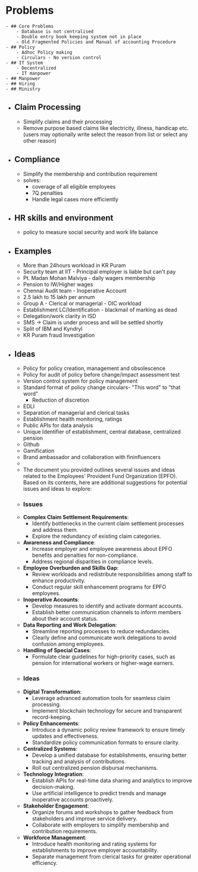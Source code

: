 # Problems
	- ## Core Problems
		- Database is not centralised
		- Double entry book keeping system not in place
		- Old Fragmented Policies and Manual of accounting Procedure
	- ## Policy
		- Adhoc Policy making
		- Circulars - No version control
	- ## IT System
		- Decentralized
		- IT manpower
	- ## Manpower
	- ## Hiring
	- ## Ministry
- ## Claim Processing
	- Simplify claims and their processing
	- Remove purpose based claims like electricity, illness, handicap etc. (users may optionally write select the reason from list or select any other reason)
- ## Compliance
	- Simplify the membership and contribution requirement
	- solves:
		- coverage of all eligible employees
		- 7Q penalties
		- Handle legal cases more efficiently
- ## HR skills and environment
	- policy to measure social security and work life balance
- ## Examples
	- More than 24hours workload in KR Puram
	- Security team at IIT - Principal employer is liable but can't pay
	- Pt. Madan Mohan Malviya - daily wagers membership
	- Pension to IW/Higher wages
	- Chennai Audit team - Inoperative Account
	- 2.5 lakh to 15 lakh per annum
	- Group A - Clerical or managerial - OIC workload
	- Establishment LC/Identification - blackmail of marking as dead
	- Delegation/work clarity in ISD
	- SMS -> Claim is under process and will be settled shortly
	- Split of IBM and Kyndryl
	- KR Puram fraud Investigation
- ## Ideas
	- Policy for policy creation, management and obsolescence
	- Policy for audit of policy before change/impact assessment test
	- Version control system for policy management
	- Standard format of policy change circulars- "This word" to "that word"
		- Reduction of discretion
	- EDLI
	- Separation of managerial and clerical tasks
	- Establishment health monitoring, ratings
	- Public APIs for data analysis
	- Unique Identifier of establishment, central database, centralized pension
	- Github
	- Gamification
	- Brand ambassador and collaboration with fininfluencers
	-
	- The document you provided outlines several issues and ideas related to the Employees' Provident Fund Organization (EPFO). Based on its contents, here are additional suggestions for potential issues and ideas to explore:
	- ### Issues
	- **Complex Claim Settlement Requirements**:
		- Identify bottlenecks in the current claim settlement processes and address them.
		- Explore the redundancy of existing claim categories.
	- **Awareness and Compliance**:
		- Increase employer and employee awareness about EPFO benefits and penalties for non-compliance.
		- Address regional disparities in compliance levels.
	- **Employee Overburden and Skills Gap**:
		- Review workloads and redistribute responsibilities among staff to enhance productivity.
		- Conduct regular skill enhancement programs for EPFO employees.
	- **Inoperative Accounts**:
		- Develop measures to identify and activate dormant accounts.
		- Establish better communication channels to inform members about their account status.
	- **Data Reporting and Work Delegation**:
		- Streamline reporting processes to reduce redundancies.
		- Clearly define and communicate work delegations to avoid confusion among employees.
	- **Handling of Special Cases**:
		- Formulate clear guidelines for high-priority cases, such as pension for international workers or higher-wage earners.
	- ### Ideas
	- **Digital Transformation**:
		- Leverage advanced automation tools for seamless claim processing.
		- Implement blockchain technology for secure and transparent record-keeping.
	- **Policy Enhancements**:
		- Introduce a dynamic policy review framework to ensure timely updates and effectiveness.
		- Standardize policy communication formats to ensure clarity.
	- **Centralized Systems**:
		- Develop a unified database for establishments, ensuring better tracking and analysis of contributions.
		- Roll out centralized pension disbursal mechanisms.
	- **Technology Integration**:
		- Establish APIs for real-time data sharing and analytics to improve decision-making.
		- Use artificial intelligence to predict trends and manage inoperative accounts proactively.
	- **Stakeholder Engagement**:
		- Organize forums and workshops to gather feedback from stakeholders and improve service delivery.
		- Collaborate with employers to simplify membership and contribution requirements.
	- **Workforce Management**:
		- Introduce health monitoring and rating systems for establishments to improve employer accountability.
		- Separate management from clerical tasks for greater operational efficiency.